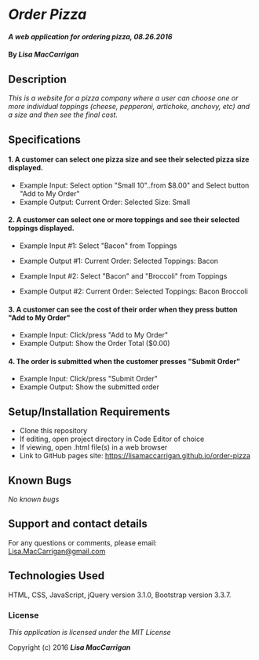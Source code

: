 # _Order Pizza_

#### _A web application for ordering pizza, 08.26.2016_

#### By _**Lisa MacCarrigan**_

## Description

_This is a website for a pizza company where a user can choose one or more individual toppings (cheese, pepperoni, artichoke, anchovy, etc) and a size and then see the final cost._

## Specifications

#### 1. A customer can select one pizza size and see their selected pizza size displayed.

* Example Input: Select option "Small 10"..from $8.00" and Select button "Add to My Order"
* Example Output: Current Order:
                  Selected Size:
                  Small

#### 2. A customer can select one or more toppings and see their selected toppings displayed.

* Example Input #1: Select "Bacon" from Toppings
* Example Output #1: Current Order:
                  Selected Toppings:
                  Bacon

* Example Input #2: Select "Bacon" and "Broccoli" from Toppings
* Example Output #2: Current Order:
                  Selected Toppings:
                  Bacon
                  Broccoli

#### 3. A customer can see the cost of their order when they press button "Add to My Order"

* Example Input: Click/press "Add to My Order"
* Example Output: Show the Order Total ($0.00)

#### 4. The order is submitted when the customer presses "Submit Order"

* Example Input: Click/press "Submit Order"
* Example Output: Show the submitted order

## Setup/Installation Requirements

* Clone this repository
* If editing, open project directory in Code Editor of choice
* If viewing, open .html file(s) in a web browser
* Link to GitHub pages site: https://lisamaccarrigan.github.io/order-pizza

## Known Bugs

_No known bugs_

## Support and contact details

For any questions or comments, please email: Lisa.MacCarrigan@gmail.com

## Technologies Used

HTML, CSS, JavaScript, jQuery version 3.1.0, Bootstrap version 3.3.7.

### License

*This application is licensed under the MIT License*

Copyright (c) 2016 **_Lisa MacCarrigan_**
